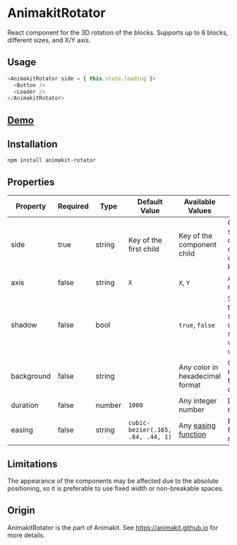 # AnimakitRotator

React component for the 3D rotation of the blocks.
Supports up to 6 blocks, different sizes, and X/Y axis.

## Usage

```javascript
<AnimakitRotator side = { this.state.loading }>
  <Button />
  <Loader />
</AnimakitRotator>
```

## [Demo](https://animakit.github.io/#/rotator)

## Installation

```
npm install animakit-rotator
```

## Properties

| Property | Required | Type | Default Value  | Available Values  | Description |
| ----- | ----- | ----- | ----- | ----- | ----- |
| side | true | string | Key of the first child | Key of the component child | Current visible side, that contains a child with the corresponding key  |
| axis | false | string | `X` | `X`, `Y` | Axis of rotation |
| shadow | false | bool |  | `true`, `false` | Shadow on the rotator side. If you use 4 or less sides, it will be visible only while rotation |
| background | false | string |  | Any color in hexadecimal format | Color of the rotator side, transparent by default |
| duration | false | number | `1000` | Any integer number | Duration of rotation |
| easing | false | string | `cubic-bezier(.165, .84, .44, 1)` | Any [easing function](http://easings.net/) | Easing function of rotation |

## Limitations

The appearance of the components may be affected due to the absolute positioning, so it is preferable to use fixed width or non-breakable spaces.

## Origin

AnimakitRotator is the part of Animakit.
See https://animakit.github.io for more details.
